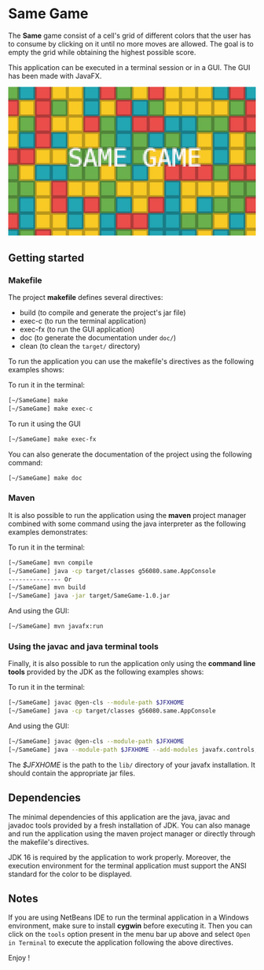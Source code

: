 # Same Game

The __Same__ game consist of a cell's grid of different colors that the user has to consume by clicking on it 
until no more moves are allowed. The goal is to empty the grid while obtaining the highest possible score.

This application can be executed in a terminal session or in a GUI. The GUI has been made with JavaFX.

![SameGame logo](/ressources/sameGame-pic.jpg)

## Getting started

### Makefile

The project __makefile__ defines several directives:

* build (to compile and generate the project's jar file) 
* exec-c (to run the terminal application)
* exec-fx (to run the GUI application)
* doc (to generate the documentation under `doc/`)
* clean (to clean the `target/` directory)

To run the application you can use the makefile's directives as the following examples
shows:

To run it in the terminal:

```bash
[~/SameGame] make
[~/SameGame] make exec-c
```

To run it using the GUI

```bash
[~/SameGame] make exec-fx
```

You can also generate the documentation of the project using the following command:

```bash
[~/SameGame] make doc
```

### Maven

It is also possible to run the application using the __maven__ project manager combined with 
some command using the java interpreter as the following examples demonstrates:

To run it in the terminal:

```bash
[~/SameGame] mvn compile
[~/SameGame] java -cp target/classes g56080.same.AppConsole
--------------- Or
[~/SameGame] mvn build
[~/SameGame] java -jar target/SameGame-1.0.jar
```

And using the GUI:

```bash
[~/SameGame] mvn javafx:run
```

### Using the javac and java terminal tools

Finally, it is also possible to run the application only using the
__command line tools__ provided by the JDK as the following examples shows:

To run it in the terminal:

```bash
[~/SameGame] javac @gen-cls --module-path $JFXHOME
[~/SameGame] java -cp target/classes g56080.same.AppConsole
```

And using the GUI:

```bash
[~/SameGame] javac @gen-cls --module-path $JFXHOME
[~/SameGame] java --module-path $JFXHOME --add-modules javafx.controls,javafx.graphics g56080.same.AppFX
```

The _$JFXHOME_ is the path to the `lib/` directory of your javafx
installation. It should contain the appropriate jar files.

## Dependencies

The minimal dependencies of this application are the java, javac and javadoc tools provided
by a fresh installation of JDK. You can also manage and run the application using the maven 
project manager or directly through the makefile's directives.

JDK 16 is required by the application to work properly. Moreover, the execution environment
for the terminal application must support the ANSI standard for the color to be displayed.

## Notes

If you are using NetBeans IDE to run the terminal application in a Windows environment, make sure 
to install __cygwin__ before executing it. Then you can click on the `tools` option present in the
menu bar up above and select `Open in Terminal` to execute the application following the above
directives.

Enjoy !

